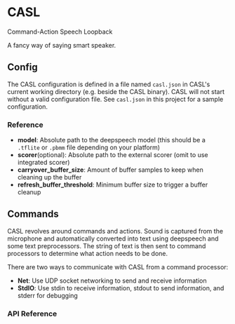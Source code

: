 # CASL
Command-Action Speech Loopback

A fancy way of saying smart speaker.

## Config
The CASL configuration is defined in a file named `casl.json` in CASL's current working directory (e.g. beside the CASL binary). 
CASL will not start without a valid configuration file.
See `casl.json` in this project for a sample configuration. 

### Reference

- **model**: Absolute path to the deepspeech model (this should be a `.tflite` or `.pbmm` file depending on your platform)
- **scorer**(optional): Absolute path to the external scorer (omit to use integrated scorer)
- **carryover_buffer_size**: Amount of buffer samples to keep when cleaning up the buffer
- **refresh_buffer_threshold**: Minimum buffer size to trigger a buffer cleanup


## Commands
CASL revolves around commands and actions. 
Sound is captured from the microphone and automatically converted into text using deepspeech and some text preprocessors. 
The string of text is then sent to command processors to determine what action needs to be done. 

There are two ways to communicate with CASL from a command processor:
- **Net**: Use UDP socket networking to send and receive information
- **StdIO**: Use stdin to receive information, stdout to send information, and stderr for debugging

### API Reference
